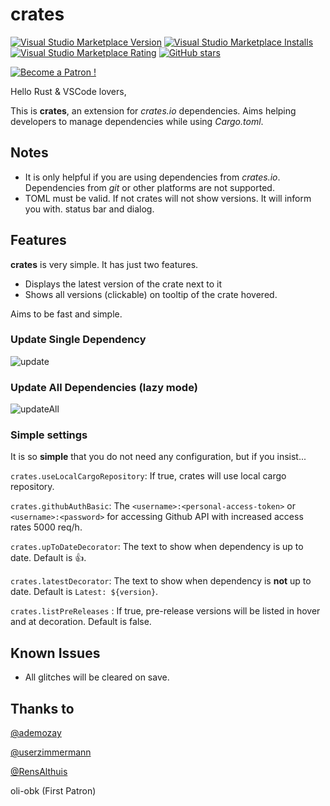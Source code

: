 # crates

[![Visual Studio Marketplace Version](https://vsmarketplacebadge.apphb.com/version/serayuzgur.crates.svg)](https://vsmarketplacebadge.apphb.com/version/serayuzgur.crates.svg)
[![Visual Studio Marketplace Installs](https://vsmarketplacebadge.apphb.com/installs-short/serayuzgur.crates.svg)](https://vsmarketplacebadge.apphb.com/installs-short/serayuzgur.crates.svg)
[![Visual Studio Marketplace Rating](https://vsmarketplacebadge.apphb.com/rating-short/serayuzgur.crates.svg)](https://vsmarketplacebadge.apphb.com/rating-short/serayuzgur.crates.svg)
[![GitHub stars](https://img.shields.io/github/stars/serayuzgur/crates.svg)](https://github.com/serayuzgur/crates/stargazers)

[![Become a Patron !](https://c5.patreon.com/external/logo/become_a_patron_button.png)](https://www.patreon.com/bePatron?u=11468905)

Hello Rust & VSCode lovers,

This is **crates**, an extension for _crates.io_ dependencies. Aims helping developers to manage dependencies while using _Cargo.toml_.

## Notes

- It is only helpful if you are using dependencies from _crates.io_. Dependencies from _git_ or other platforms are not supported.
- TOML must be valid. If not crates will not show versions. It will inform you with. status bar and dialog.

## Features

**crates** is very simple. It has just two features.

- Displays the latest version of the crate next to it
- Shows all versions (clickable) on tooltip of the crate hovered.

Aims to be fast and simple.

### Update Single Dependency

![update](https://github.com/serayuzgur/crates/raw/master/update.gif)

### Update All Dependencies (lazy mode)

![updateAll](https://github.com/serayuzgur/crates/raw/master/updateAll.gif)

### Simple settings

It is so **simple** that you do not need any configuration, but if you insist...

`crates.useLocalCargoRepository`: If true, crates will use local cargo repository.

`crates.githubAuthBasic`: The `<username>:<personal-access-token>` or `<username>:<password>` for accessing Github API with increased access rates 5000 req/h. 

`crates.upToDateDecorator`: The text to show when dependency is up to date. Default is 👍.

`crates.latestDecorator`: The text to show when dependency is **not** up to date. Default is `Latest: ${version}`.

`crates.listPreReleases` : If true, pre-release versions will be listed in hover and at decoration. Default is false.

## Known Issues

- All glitches will be cleared on save.

## Thanks to

[@ademozay](https://github.com/ademozay)

[@userzimmermann](https://github.com/userzimmermann)

[@RensAlthuis](https://github.com/RensAlthuis)

oli-obk (First Patron)
